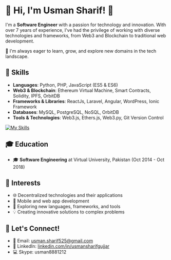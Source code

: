 # 🌟 Hi, I'm Usman Sharif! 👋

I'm a **Software Engineer** with a passion for technology and innovation. With over 7 years of experience, I've had the privilege of working with diverse technologies and frameworks, from Web3 and Blockchain to traditional web development.

🌱 I'm always eager to learn, grow, and explore new domains in the tech landscape.

## 🔧 Skills

- **Languages**: Python, PHP, JavaScript (ES5 & ES6)
- **Web3 & Blockchain**: Ethereum Virtual Machine, Smart Contracts, Solidity, IPFS, OrbitDB
- **Frameworks & Libraries**: ReactJs, Laravel, Angular, WordPress, Ionic Framework
- **Databases**: MySQL, PostgreSQL, NoSQL, OrbitDB
- **Tools & Technologies**: Web3.js, Ethers.js, Web3.py, Git Version Control

[![My Skills](https://skillicons.dev/icons?i=js,html,css,py,fastapi,php,laravel,mysql,mongodb,md,linux,nodejs,postgres,react,electron,sqlite,solidity,tailwind,jquery,ipfs,git,docker)](https://usmansharif.com)

## 🎓 Education

- 🎓 **Software Engineering** at Virtual University, Pakistan (Oct 2014 - Oct 2018)

## 🎨 Interests

- 🌐 Decentralized technologies and their applications
- 📱 Mobile and web app development
- 🚀 Exploring new languages, frameworks, and tools
- 💡 Creating innovative solutions to complex problems


## 💌 Let's Connect!

- 📧 Email: [usman.sharif525@gmail.com](mailto:usman.sharif525@gmail.com)
- 💼 LinkedIn: [linkedin.com/in/usmansharifgujjar](https://www.linkedin.com/in/usmansharifgujjar)
- 💻 Skype: usman8881212
